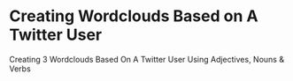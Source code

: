 # Creating Wordclouds Based on A Twitter User
Creating 3 Wordclouds Based On A Twitter User Using Adjectives, Nouns &amp; Verbs
